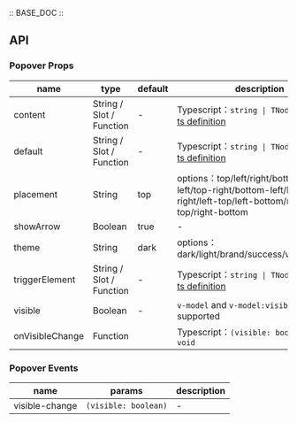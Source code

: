 :: BASE_DOC ::

## API
### Popover Props

name | type | default | description | required
-- | -- | -- | -- | --
content | String / Slot / Function | - | Typescript：`string \| TNode`。[see more ts definition](https://github.com/Tencent/tdesign-mobile-vue/blob/develop/src/common.ts) | N
default | String / Slot / Function | - | Typescript：`string \| TNode`。[see more ts definition](https://github.com/Tencent/tdesign-mobile-vue/blob/develop/src/common.ts) | N
placement | String | top | options：top/left/right/bottom/top-left/top-right/bottom-left/bottom-right/left-top/left-bottom/right-top/right-bottom | N
showArrow | Boolean | true | \- | N
theme | String | dark | options：dark/light/brand/success/warning/error | N
triggerElement | String / Slot / Function | - | Typescript：`string \| TNode`。[see more ts definition](https://github.com/Tencent/tdesign-mobile-vue/blob/develop/src/common.ts) | N
visible | Boolean | - | `v-model` and `v-model:visible` is supported | N
onVisibleChange | Function |  | Typescript：`(visible: boolean) => void`<br/> | N

### Popover Events

name | params | description
-- | -- | --
visible-change | `(visible: boolean)` | \-
